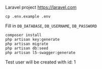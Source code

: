 Laravel project
https://laravel.com

```
cp .env.example .env
```

Fill in `DB_DATABASE`, `DB_USERNAME`, `DB_PASSWORD`

```
composer install
php artisan key:generate
php artisan migrate
php artisan db:seed
php artisan l5-swagger:generate
```

Test user will be created with id: 1

